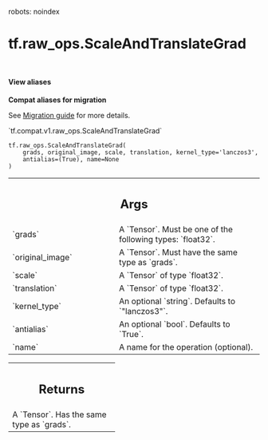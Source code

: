 robots: noindex

# tf.raw_ops.ScaleAndTranslateGrad

<!-- Insert buttons and diff -->

<table class="tfo-notebook-buttons tfo-api nocontent" align="left">

</table>





<section class="expandable">
  <h4 class="showalways">View aliases</h4>
  <p>
<b>Compat aliases for migration</b>
<p>See
<a href="https://www.tensorflow.org/guide/migrate">Migration guide</a> for
more details.</p>
<p>`tf.compat.v1.raw_ops.ScaleAndTranslateGrad`</p>
</p>
</section>

<pre class="devsite-click-to-copy prettyprint lang-py tfo-signature-link">
<code>tf.raw_ops.ScaleAndTranslateGrad(
    grads, original_image, scale, translation, kernel_type=&#x27;lanczos3&#x27;,
    antialias=(True), name=None
)
</code></pre>



<!-- Placeholder for "Used in" -->


<!-- Tabular view -->
 <table class="responsive fixed orange">
<colgroup><col width="214px"><col></colgroup>
<tr><th colspan="2"><h2 class="add-link">Args</h2></th></tr>

<tr>
<td>
`grads`
</td>
<td>
A `Tensor`. Must be one of the following types: `float32`.
</td>
</tr><tr>
<td>
`original_image`
</td>
<td>
A `Tensor`. Must have the same type as `grads`.
</td>
</tr><tr>
<td>
`scale`
</td>
<td>
A `Tensor` of type `float32`.
</td>
</tr><tr>
<td>
`translation`
</td>
<td>
A `Tensor` of type `float32`.
</td>
</tr><tr>
<td>
`kernel_type`
</td>
<td>
An optional `string`. Defaults to `"lanczos3"`.
</td>
</tr><tr>
<td>
`antialias`
</td>
<td>
An optional `bool`. Defaults to `True`.
</td>
</tr><tr>
<td>
`name`
</td>
<td>
A name for the operation (optional).
</td>
</tr>
</table>



<!-- Tabular view -->
 <table class="responsive fixed orange">
<colgroup><col width="214px"><col></colgroup>
<tr><th colspan="2"><h2 class="add-link">Returns</h2></th></tr>
<tr class="alt">
<td colspan="2">
A `Tensor`. Has the same type as `grads`.
</td>
</tr>

</table>

